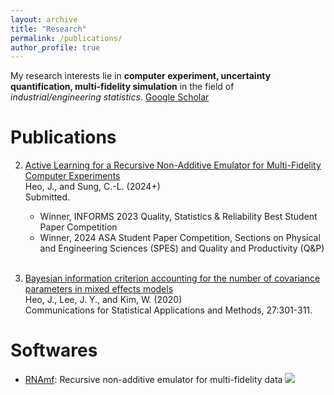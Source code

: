 ```yaml
---
layout: archive
title: "Research"
permalink: /publications/
author_profile: true
---
```


My research interests lie in **computer experiment, uncertainty quantification, multi-fidelity simulation** in the field of *industrial/engineering statistics*. [Google Scholar](https://scholar.google.com/citations?user=3KWFrYAAAAAJ&hl=en)
<br>

Publications
======
2. [Active Learning for a Recursive Non-Additive Emulator for Multi-Fidelity Computer Experiments](https://arxiv.org/abs/2309.11772)
<br> Heo, J., and Sung, C.-L. (2024+)
<br> Submitted.
   * Winner, INFORMS 2023 Quality, Statistics & Reliability Best Student Paper Competition
   * Winner, 2024 ASA Student Paper Competition, Sections on Physical and Engineering Sciences (SPES) and Quality and Productivity (Q&P)
<br> <br> 

1. [Bayesian information criterion accounting for the number of covariance parameters in mixed effects models](http://www.csam.or.kr/journal/view.html?doi=10.29220/CSAM.2020.27.3.301)
<br> Heo, J., Lee, J. Y., and Kim, W. (2020)
<br> Communications for Statistical Applications and Methods, 27:301-311.


Softwares
======
* [RNAmf](https://cran.r-project.org/web/packages/RNAmf/index.html): Recursive non-additive emulator for multi-fidelity data
![](https://cranlogs.r-pkg.org/badges/grand-total/RNAmf)
